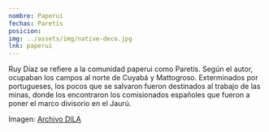 ```yaml
---
nombre: Paperui
fechas: Paretís
posicion: 
img: ../assets/img/native-deco.jpg
lnk: paperui
---
```


<p>Ruy Díaz se refiere a la comunidad paperui como Paretís. Según el autor, ocupaban los campos al norte de Cuyabá y Mattogroso. Exterminados por portugueses, los pocos que se salvaron fueron destinados al trabajo de las minas, donde los encontraron los comisionados españoles que fueron a poner el marco divisorio en el Jaurú.</p>

<span>Imagen: <a href="http://www.caicyt-conicet.gov.ar/dila/files/original/d1a9079de9ff4da707dda948f7a048c0.jpg" target="blank_">Archivo DILA</a></span>